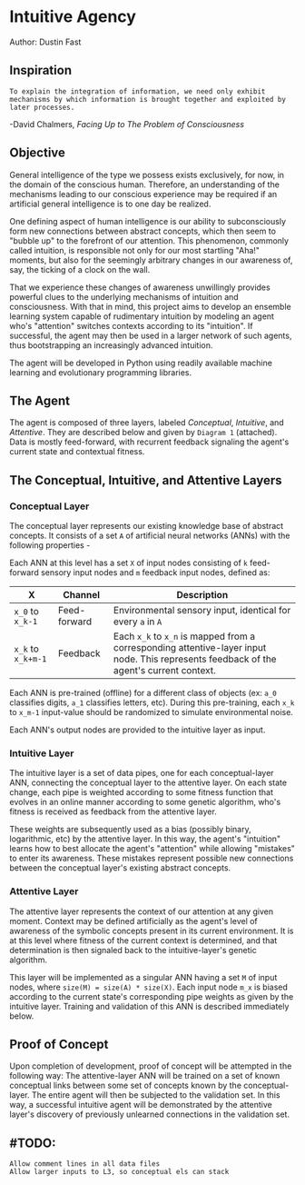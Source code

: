 # Intuitive Agency

Author: Dustin Fast

## Inspiration

`To explain the integration of information, we need only exhibit mechanisms by which information is brought together and exploited by later processes.`  

-David Chalmers, *Facing Up to The Problem of Consciousness*

## Objective

General intelligence of the type we possess exists exclusively, for now, in the domain of the conscious human. Therefore, an understanding of the mechanisms leading to our conscious experience may be required if an artificial general intelligence is to one day be realized.

One defining aspect of human intelligence is our ability to subconsciously form new connections between abstract concepts, which then seem to "bubble up" to the forefront of our attention. This phenomenon, commonly called intuition, is responsible not only for our most startling "Aha!" moments, but also for the seemingly arbitrary changes in our awareness of, say, the ticking of a clock on the wall.

That we experience these changes of awareness unwillingly provides powerful clues to the underlying mechanisms of intuition and consciousness. With that in mind, this project aims to develop an ensemble learning system capable of rudimentary intuition by modeling an agent who's "attention" switches contexts according to its "intuition". If successful, the agent may then be used in a larger network of such agents, thus bootstrapping an increasingly advanced intuition.

The agent will be developed in Python using readily available machine learning and evolutionary programming libraries.

## The Agent

The agent is composed of three layers, labeled *Conceptual*, *Intuitive*, and *Attentive*. They are described below and given by `Diagram 1` (attached). Data is mostly feed-forward, with recurrent feedback signaling the agent's current state and contextual fitness.

## The Conceptual, Intuitive, and Attentive Layers

### Conceptual Layer

The conceptual layer represents our existing knowledge base of abstract concepts. It consists of a set `A` of artificial neural networks (ANNs) with the following properties -

Each ANN at this level has a set `X` of input nodes consisting of `k` feed-forward sensory input nodes and `m` feedback input nodes, defined as:

| X         | Channel        |  Description |
|-------------|-------------| -------------|
| `x_0` to `x_k-1` | Feed-forward | Environmental sensory input, identical for every `a` in `A` |
| `x_k` to `x_k+m-1`   | Feedback    | Each `x_k` to `x_n` is mapped from a corresponding attentive-layer input node. This represents feedback of the agent's current context. |

Each ANN is pre-trained (offline) for a different class of objects (ex: `a_0` classifies digits, `a_1` classifies letters, etc). During this pre-training, each `x_k` to `x_m-1` input-value should be randomized to simulate environmental noise.

Each ANN's output nodes are provided to the intuitive layer as input.

### Intuitive Layer

The intuitive layer is a set of data pipes, one for each conceptual-layer ANN, connecting the conceptual layer to the attentive layer. On each state change, each pipe is weighted according to some fitness function that evolves in an online manner according to some genetic algorithm, who's fitness is received as feedback from the attentive layer.

These weights are subsequently used as a bias (possibly binary, logarithmic, etc) by the attentive layer. In this way, the agent's "intuition" learns how to best allocate the agent's "attention" while allowing "mistakes" to enter its awareness. These mistakes represent possible new connections between the conceptual layer's existing abstract concepts.

### Attentive Layer

The attentive layer represents the context of our attention at any given moment. Context may be defined artificially as the agent's level of awareness of the symbolic concepts present in its current environment. It is at this level where fitness of the current context is determined, and that determination is then signaled back to the intuitive-layer's genetic algorithm.

This layer will be implemented as a singular ANN having a set `M` of input nodes, where `size(M) = size(A) * size(X)`. Each input node `m_x` is biased according to the current state's corresponding pipe weights as given by the intuitive layer. Training and validation of this ANN is described immediately below.

## Proof of Concept

Upon completion of development, proof of concept will be attempted in the following way: The attentive-layer ANN will be trained on a set of known conceptual links between some set of concepts known by the conceptual-layer. The entire agent will then be subjected to the validation set. In this way, a successful intuitive agent will be demonstrated by the attentive layer's discovery of previously unlearned connections in the validation set.


## #TODO:
    Allow comment lines in all data files
    Allow larger inputs to L3, so conceptual els can stack
